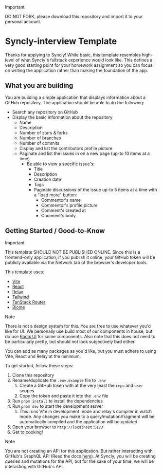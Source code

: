 > [!IMPORTANT]
> DO NOT FORK, please download this repository and import it to your personal account.


# Syncly-interview Template

Thanks for applying to Syncly! While basic, this template resembles high-level of what Syncly's fullstack experience would look like. This defines a very good starting point for your homework assignment so you can focus on writing the application rather than making the foundation of the app.

## What you are building

You are building a simple application that displays information about a GitHub repository. The application should be able to do the following:

- Search any repository on GitHub
- Display the basic information about the repository
  - Name
  - Description
  - Number of stars & forks
  - Number of branches
  - Number of commits
  - Display and list the contributors profile picture
  - Paginate and list the issues in on a new page (up-to 10 items at a time)
    - Be able to view a specific issue's:
      - Title
      - Description
      - Creation date
      - Tags
      - Paginate discussions of the issue up-to 5 items at a time with a "load more" button:
        - Commentor's name
        - Commentor's profile picture
        - Comment's created at
        - Comment's body

## Getting Started / Good-to-Know

> [!IMPORTANT]
> This template SHOULD NOT BE PUBLISHED ONLINE. Since this is a frontend-only application, if you publish it online, your GitHub token will be publicly available via the Network tab of the browser's developer tools. 

This template uses:
- [Vite](https://vitejs.dev/)
- [React](https://reactjs.org/)
- [Relay](https://relay.dev/)
- [Tailwind](https://tailwindcss.com/)
- [TanStack Router](https://tanstack.com/router/v1)
- [Biome](https://biomejs.dev/)

> [!NOTE]
> There is not a design system for this. You are free to use whatever you'd like for UI. We personally use build most of our components in house, but do use [Radix UI](https://www.radix-ui.com/) for some components. Also note that this does not need to be particularly pretty, but should not look subjectively bad either.

You can add as many packages as you'd like, but you must adhere to using Vite, React and Relay at the minimum.

To get started, follow these steps:

1. Clone this repository
2. Rename/duplicate the `.env.example` file to `.env`
   1. Create a GitHub token with at the very least the `repo` and `user` scopes
   2. Copy the token and paste it into the `.env` file
3. Run `pnpm install` to install the dependencies
4. Run `pnpm dev` to start the development server
   1. This runs Vite in development mode and relay's compiler in watch mode. Any changes you make to a query/mutation/fragment will be automatically compiled and the application will be updated.
5. Open your browser to `http://localhost:5173`
6. Get to cooking!


> [!NOTE]
> You are not creating an API for this application. But rather interacting with GitHub's GraphQL API (Read the docs [here](https://docs.github.com/en/graphql)). At Syncly, you will be creating queries and mutations for the API, but for the sake of your time, we will be interacting with GitHub's API.
